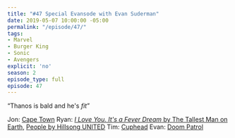 ```yaml
---
title: "#47 Special Evansode with Evan Suderman"
date: 2019-05-07 10:00:00 -05:00
permalink: "/episode/47/"
tags:
- Marvel
- Burger King
- Sonic
- Avengers
explicit: 'no'
season: 2
episode_type: full
episode: 47
---
```


“Thanos is bald and he's *fit*”

Jon: [Cape Town](https://twitter.com/capetownpod)
Ryan: [*I Love You. It's a Fever Dream* by The Tallest Man on Earth](https://open.spotify.com/album/21iUYmZgiaPv5xvfTYKqRs?si=DfHfcYKHTuiApb3h81H_Yg), [People by Hillsong UNITED](https://open.spotify.com/album/2YRlXTl0heTfVc5oWmGLsg?si=IZ4TCxRrR6ahzvLJ0ROkhg)
Tim: [Cuphead](http://www.cupheadgame.com/)
Evan: [Doom Patrol](https://www.youtube.com/watch?v=6tTM9nbRk5A)